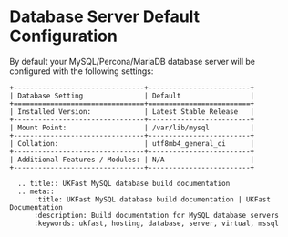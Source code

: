 # Database Server Default Configuration

By default your MySQL/Percona/MariaDB database server will be configured with the following settings:

```eval_rst
+--------------------------------+-------------------------+
| Database Setting               | Default                 |
+================================+=========================+
| Installed Version:             | Latest Stable Release   |
+--------------------------------+-------------------------+
| Mount Point:                   | /var/lib/mysql          |
+--------------------------------+-------------------------+
| Collation:                     | utf8mb4_general_ci      |
+--------------------------------+-------------------------+
| Additional Features / Modules: | N/A                     |
+--------------------------------+-------------------------+
```

```eval_rst
  .. title:: UKFast MySQL database build documentation
  .. meta::
      :title: UKFast MySQL database build documentation | UKFast Documentation
      :description: Build documentation for MySQL database servers
      :keywords: ukfast, hosting, database, server, virtual, mssql
